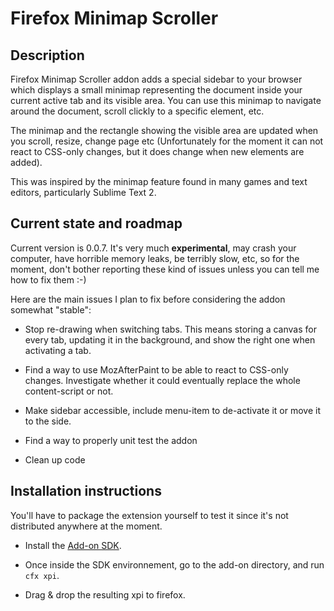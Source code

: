 Firefox Minimap Scroller
========================

Description
-----------

Firefox Minimap Scroller addon adds a special sidebar to your browser which
displays a small minimap representing the document inside your current active 
tab and its visible area. You can use this minimap to navigate around the 
document, scroll clickly to a specific element, etc.

The minimap and the rectangle showing the visible area are updated when you
scroll, resize, change page etc (Unfortunately for the moment it can not react
to CSS-only changes, but it does change when new elements are added).

This was inspired by the minimap feature found in many games and text editors,
particularly Sublime Text 2. 

Current state and roadmap
-------------------------

Current version is 0.0.7. It's very much **experimental**, may crash your 
computer, have horrible memory leaks, be terribly slow, etc, so for the moment,
don't bother reporting these kind of issues unless you can tell me how to fix
them :-)

Here are the main issues I plan to fix before considering the addon somewhat
"stable":

- Stop re-drawing when switching tabs. This means storing a canvas for every
  tab, updating it in the background, and show the right one when activating a
  tab.

- Find a way to use MozAfterPaint to be able to react to CSS-only changes.
  Investigate whether it could eventually replace the whole content-script 
  or not.  

- Make sidebar accessible, include menu-item to de-activate it or move it
  to the side.

- Find a way to properly unit test the addon

- Clean up code


Installation instructions
-------------------------

You'll have to package the extension yourself to test it since it's not
distributed anywhere at the moment.

- Install the [Add-on SDK][].

- Once inside the SDK environnement, go to the add-on directory, and run
  `cfx xpi`.

- Drag & drop the resulting xpi to firefox.

[Add-on SDK]: https://addons.mozilla.org/en-US/developers/docs/sdk/latest/dev-guide/tutorials/installation.html
